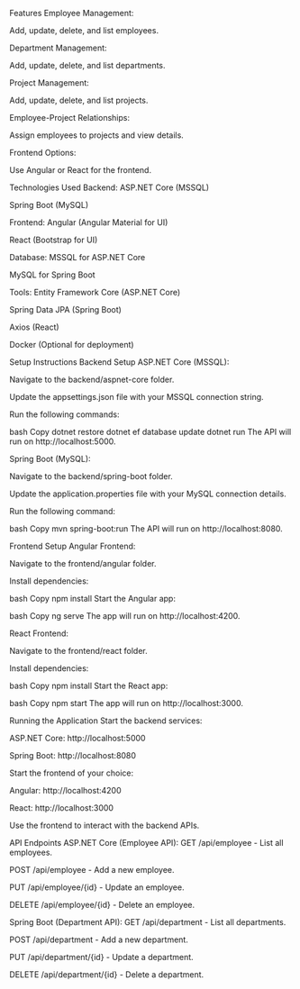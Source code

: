 Features
Employee Management:

Add, update, delete, and list employees.

Department Management:

Add, update, delete, and list departments.

Project Management:

Add, update, delete, and list projects.

Employee-Project Relationships:

Assign employees to projects and view details.

Frontend Options:

Use Angular or React for the frontend.

Technologies Used
Backend:
ASP.NET Core (MSSQL)

Spring Boot (MySQL)

Frontend:
Angular (Angular Material for UI)

React (Bootstrap for UI)

Database:
MSSQL for ASP.NET Core

MySQL for Spring Boot

Tools:
Entity Framework Core (ASP.NET Core)

Spring Data JPA (Spring Boot)

Axios (React)

Docker (Optional for deployment)

Setup Instructions
Backend Setup
ASP.NET Core (MSSQL):

Navigate to the backend/aspnet-core folder.

Update the appsettings.json file with your MSSQL connection string.

Run the following commands:

bash
Copy
dotnet restore
dotnet ef database update
dotnet run
The API will run on http://localhost:5000.

Spring Boot (MySQL):

Navigate to the backend/spring-boot folder.

Update the application.properties file with your MySQL connection details.

Run the following command:

bash
Copy
mvn spring-boot:run
The API will run on http://localhost:8080.

Frontend Setup
Angular Frontend:

Navigate to the frontend/angular folder.

Install dependencies:

bash
Copy
npm install
Start the Angular app:

bash
Copy
ng serve
The app will run on http://localhost:4200.

React Frontend:

Navigate to the frontend/react folder.

Install dependencies:

bash
Copy
npm install
Start the React app:

bash
Copy
npm start
The app will run on http://localhost:3000.

Running the Application
Start the backend services:

ASP.NET Core: http://localhost:5000

Spring Boot: http://localhost:8080

Start the frontend of your choice:

Angular: http://localhost:4200

React: http://localhost:3000

Use the frontend to interact with the backend APIs.

API Endpoints
ASP.NET Core (Employee API):
GET /api/employee - List all employees.

POST /api/employee - Add a new employee.

PUT /api/employee/{id} - Update an employee.

DELETE /api/employee/{id} - Delete an employee.

Spring Boot (Department API):
GET /api/department - List all departments.

POST /api/department - Add a new department.

PUT /api/department/{id} - Update a department.

DELETE /api/department/{id} - Delete a department.
